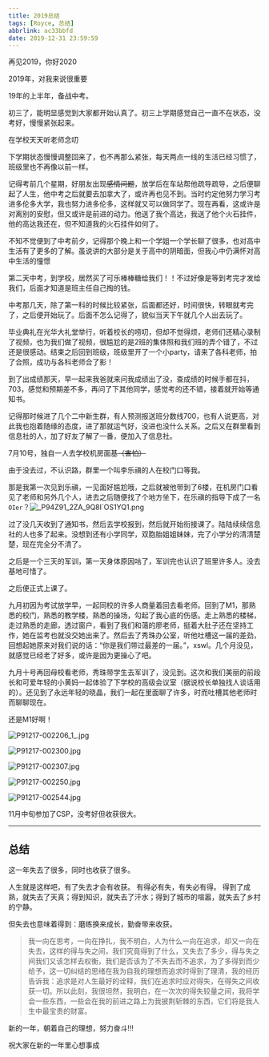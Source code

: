 ```yaml
---
title: 2019总结
tags: [Royce, 总结]
abbrlink: ac33bbfd
date: 2019-12-31 23:59:59
---
```


再见2019，你好2020

<!--more-->

2019年，对我来说很重要

19年的上半年，备战中考。

初三了，能明显感觉到大家都开始认真了。初三上学期感觉自己一直不在状态，没考好，慢慢紧张起来。

在学校天天听老师念叨

下学期状态慢慢调整回来了，也不再那么紧张，每天两点一线的生活已经习惯了，班级里也不再像以前一样。

记得考前几个星期，好朋友出现~~感情问题~~，放学后在车站帮他疏导疏导，之后便聊起了人生，他中考之后就要去加拿大了，或许再也见不到。当时约定他努力学习考进多伦多大学，我也努力进多伦多，这样就又可以做同学了。现在再看，这或许是对离别的安慰，但又或许是前进的动力。他送了我个高达，我送了他个火石挂件，他的高达我还在，但不知道我的火石挂件如何了。

不知不觉便到了中考前夕，记得那个晚上和一个学姐一个学长聊了很多，也对高中生活有了更多的了解。虽说讲的大部分是关于高中的阴暗面，但我心中仍满怀对高中生活的憧憬

第二天中考，到学校，居然买了可乐棒棒糖给我们！！不过好像是等到考完才发给我们，后面才知道是班主任自己掏的钱。

中考那几天，除了第一科的时候比较紧张，后面都还好，时间很快，转眼就考完了，之后便开始玩了。后面不怎么记得了，貌似当天下午就几个人出去玩了。

毕业典礼在光华大礼堂举行，听着校长的唠叨，但却不觉得烦，老师们还精心录制了视频，也为我们做了视频，很尴尬的是2班的集体照和我们班的弄个错了，不过还是很感动。结束之后回到班级，班级里开了一个小party，请来了各科老师，拍了合照，成功与各科老师合了影！

到了出成绩那天，早一起来我爸就来问我成绩出了没，查成绩的时候手都在抖，703，感觉和预期差不多，再问了下其他同学，感觉考的还不错，接着就开始等通知书。

记得那时候进了几个二中新生群，有人预测报送班分数线700，也有人说更高，对此我也抱着随缘的态度，进了那就运气好，没进也没什么关系。之后又在群里看到信息社的人，加了好友了解了一番，便加入了信息社。

7月10号，独自一人去学校机房面基~~（害怕）~~

由于没去过，不认识路，群里一个叫李乐禛的人在校门口等我。

那是我第一次见到乐禛，一见面好尴尬哦，之后就被他带到了6楼，在机房门口看见了老师和另外几个人，进去之后随便找了个地方坐下，在乐禛的指导下成了一名`OIer`？![_P94Z91_2ZA_9Q8I`OS1YQ1.png](https://i.loli.net/2019/12/14/jKWLHNOSAvU7hFm.png)

过了没几天收到了通知书，然后去学校报到，然后就开始衔接课了。陆陆续续信息社的人也多了起来。没想到还有小学同学，双胞胎姐姐妹妹，完了小学分的清清楚楚，现在完全分不清了。

之后是一个三天的军训，第一天身体原因咕了，军训完也认识了班里许多人。没去基地可惜了。

之后便正式上课了。

九月初因为考试放学早，一起同校的许多人商量着回去看老师。回到了M1，那熟悉的校门，熟悉的教学楼，熟悉的操场，勾起了我心底的伤感。走上熟悉的楼梯，走过熟悉的走廊，透过窗户，看到了我们和蔼的廖老师，挺着大肚子还在坚持工作，她在监考也就没交她出来了。然后去了秀珠办公室，听他吐槽这一届的差劲，回想起她原来对我们说的话：“你是我们带过最差的一届。”，xswl。几个月没见，就感觉已经老了好多，或许是因为更操心了吧。

九月十号再回母校看老师，秀珠带学生去军训了，没见到。这次和我们美丽的前段长和可爱年轻的小黄妈一起体验了下学校的高级会议室（据说校长单独找人谈话用的）。还见到了永远年轻的晓晶，我们一起在里面聊了许多，时而吐槽其他老师时而聊聊现在。

还是M1好啊！

![P91217-002206_1_.jpg](https://i.loli.net/2019/12/20/FPJd4Ha5L7wZpD8.jpg)

![P91217-002300.jpg](https://i.loli.net/2019/12/20/b1x7EQHsYLa6yAD.jpg)

![P91217-002307.jpg](https://i.loli.net/2019/12/20/vMP8tNXJn9RxlC5.jpg)

![P91217-002250.jpg](https://i.loli.net/2019/12/20/W2nuQNU4RxZev8a.jpg)

![P91217-002544.jpg](https://i.loli.net/2019/12/20/1pE4nIHMK6lW8AP.jpg)



11月中旬参加了CSP，没考好但收获很大。

------

## 总结

这一年失去了很多，同时也收获了很多。

人生就是这样吧，有了失去才会有收获。 有得必有失，有失必有得。 得到了成熟，就失去了天真；得到知识，就失去了汗水；得到了城市的喧嚣，就失去了乡村的宁静。

但失去也意味着得到：磨练换来成长，勤奋带来收获。

> 我一向在思考，一向在挣扎，我不明白，人为什么一向在追求，却又一向在失去，这样的得与失之间，我们究竟得到了什么，又失去了多少，得与失之间我们又该怎样去权衡，我们是否该为了不失去而不追求，为了多得到而少给予，这一切纠结的思绪在我为自我的理想而追求时得到了理清，我的经历告诉我：追求是对人生最好的诠释，我们在追求时应对得失，在得失之间收获一切。所以此刻，我很坦然，我明白，在一次次的得失较量之间，我将学会一些东西，一些会在我的前进之路上为我披荆斩棘的东西，它们将是我人生中最宝贵的财富。

新的一年，朝着自己的理想，努力奋斗!!!

祝大家在新的一年里心想事成

